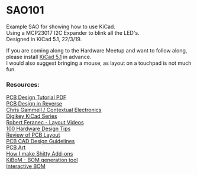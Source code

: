# SAO101
Example SAO for showing how to use KiCad.  
Using a MCP23017 I2C Expander to blink all the LED's.  
Designed in KiCad 5.1, 22/3/19.  

If you are coming along to the Hardware Meetup and want to follow along, please install [KiCad 5.1](http://kicad-pcb.org/download/) in advance.  
I would also suggest bringing a mouse, as layout on a touchpad is not much fun. 

### Resources:   
[PCB Design Tutorial PDF](https://alternatezone.com/electronics/files/PCBDesignTutorialRevA.pdf)  
[PCB Design in Reverse](https://www.youtube.com/watch?v=CV68US8gZMk)  
[Chris Gammell / Contextual Electronics](https://www.youtube.com/user/contextualelectronic/videos)  
[Digikey KiCad Series](https://www.youtube.com/watch?v=vaCVh2SAZY4)  
[Robert Feranec - Layout Videos](https://www.youtube.com/user/matarofe/videos)  
[100 Hardware Design Tips](https://www.youtube.com/watch?v=ZpMvKJzZk90&list=PLXvLToQzgzddPKq_txEXNe0pxaSHqPtMO)    
[Review of PCB Layout](https://www.youtube.com/watch?v=HZVod5AFrVI)  
[PCB CAD Design Guidelines](http://irtfweb.ifa.hawaii.edu/~ao/Electronic/Peter_dump/Electronics/System/Text/PCBCADGuidelines.pdf)  
[PCB Art](http://www.andrewsowa.com/blog/2017/3/19/creating-the-benchoff-nickel)  
[How I make Shitty Add-ons](https://www.youtube.com/watch?v=61NFK9KW_4s)  
[KiBoM - BOM generation tool](https://github.com/SchrodingersGat/KiBoM)  
[Interactive BOM](https://github.com/openscopeproject/InteractiveHtmlBom)